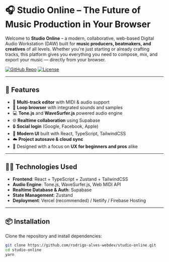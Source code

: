 # 🎧 Studio Online – The Future of Music Production in Your Browser

Welcome to **Studio Online** – a modern, collaborative, web-based Digital Audio Workstation (DAW) built for **music producers, beatmakers, and creatives** of all levels. Whether you're just starting or already crafting tracks, this platform gives you everything you need to compose, mix, and export your music — directly from your browser.

[![GitHub Repo](https://img.shields.io/badge/GitHub-rodrigo--alves--webdev/studio--online-blue?logo=github)](https://github.com/rodrigo-alves-webdev/studio-online)
[![License](https://img.shields.io/badge/license-MIT-green)](LICENSE)

---

## 🚀 Features

- 🎹 **Multi-track editor** with MIDI & audio support  
- 🔁 **Loop browser** with integrated sounds and samples  
- 💻 **Tone.js** and **WaveSurfer.js** powered audio engine  
- 🌐 **Realtime collaboration** using Supabase  
- 🔒 **Social login** (Google, Facebook, Apple)  
- 🎨 **Modern UI** built with React, TypeScript, TailwindCSS  
- ☁️ **Project autosave & cloud sync**  
- 🧠 Designed with a focus on **UX for beginners and pros** alike  

---

## 🧑‍💻 Technologies Used

- **Frontend**: React + TypeScript + Zustand + TailwindCSS  
- **Audio Engine**: Tone.js, WaveSurfer.js, Web MIDI API  
- **Realtime Database & Auth**: Supabase  
- **State Management**: Zustand  
- **Deployment**: Vercel (recommended) / Netlify / Firebase Hosting

---

## 📦 Installation

Clone the repository and install dependencies:

```bash
git clone https://github.com/rodrigo-alves-webdev/studio-online.git
cd studio-online
yarn
